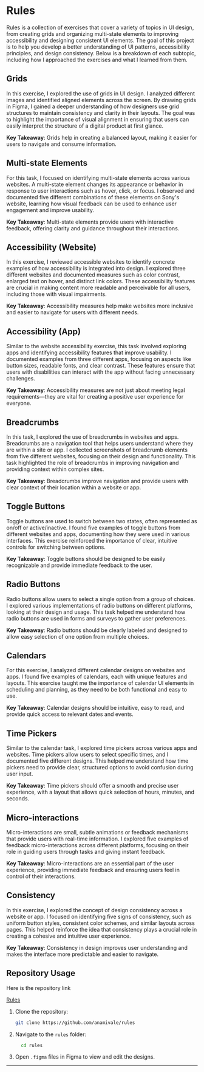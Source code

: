 # Rules

Rules is a collection of exercises that cover a variety of topics in UI design, from creating grids and organizing multi-state elements to improving accessibility and designing consistent UI elements. The goal of this project is to help you develop a better understanding of UI patterns, accessibility principles, and design consistency.
Below is a breakdown of each subtopic, including how I approached the exercises and what I learned from them.

## Grids

In this exercise, I explored the use of grids in UI design. I analyzed different images and identified aligned elements across the screen. By drawing grids in Figma, I gained a deeper understanding of how designers use grid structures to maintain consistency and clarity in their layouts. The goal was to highlight the importance of visual alignment in ensuring that users can easily interpret the structure of a digital product at first glance.

**Key Takeaway**: Grids help in creating a balanced layout, making it easier for users to navigate and consume information.

## Multi-state Elements

For this task, I focused on identifying multi-state elements across various websites. A multi-state element changes its appearance or behavior in response to user interactions such as hover, click, or focus. I observed and documented five different combinations of these elements on Sony's website, learning how visual feedback can be used to enhance user engagement and improve usability.

**Key Takeaway**: Multi-state elements provide users with interactive feedback, offering clarity and guidance throughout their interactions.

## Accessibility (Website)

In this exercise, I reviewed accessible websites to identify concrete examples of how accessibility is integrated into design. I explored three different websites and documented measures such as color contrast, enlarged text on hover, and distinct link colors. These accessibility features are crucial in making content more readable and perceivable for all users, including those with visual impairments.

**Key Takeaway**: Accessibility measures help make websites more inclusive and easier to navigate for users with different needs.

## Accessibility (App)

Similar to the website accessibility exercise, this task involved exploring apps and identifying accessibility features that improve usability. I documented examples from three different apps, focusing on aspects like button sizes, readable fonts, and clear contrast. These features ensure that users with disabilities can interact with the app without facing unnecessary challenges.

**Key Takeaway**: Accessibility measures are not just about meeting legal requirements—they are vital for creating a positive user experience for everyone.

## Breadcrumbs

In this task, I explored the use of breadcrumbs in websites and apps. Breadcrumbs are a navigation tool that helps users understand where they are within a site or app. I collected screenshots of breadcrumb elements from five different websites, focusing on their design and functionality. This task highlighted the role of breadcrumbs in improving navigation and providing context within complex sites.

**Key Takeaway**: Breadcrumbs improve navigation and provide users with clear context of their location within a website or app.

## Toggle Buttons

Toggle buttons are used to switch between two states, often represented as on/off or active/inactive. I found five examples of toggle buttons from different websites and apps, documenting how they were used in various interfaces. This exercise reinforced the importance of clear, intuitive controls for switching between options.

**Key Takeaway**: Toggle buttons should be designed to be easily recognizable and provide immediate feedback to the user.

## Radio Buttons

Radio buttons allow users to select a single option from a group of choices. I explored various implementations of radio buttons on different platforms, looking at their design and usage. This task helped me understand how radio buttons are used in forms and surveys to gather user preferences.

**Key Takeaway**: Radio buttons should be clearly labeled and designed to allow easy selection of one option from multiple choices.

## Calendars

For this exercise, I analyzed different calendar designs on websites and apps. I found five examples of calendars, each with unique features and layouts. This exercise taught me the importance of calendar UI elements in scheduling and planning, as they need to be both functional and easy to use.

**Key Takeaway**: Calendar designs should be intuitive, easy to read, and provide quick access to relevant dates and events.

## Time Pickers

Similar to the calendar task, I explored time pickers across various apps and websites. Time pickers allow users to select specific times, and I documented five different designs. This helped me understand how time pickers need to provide clear, structured options to avoid confusion during user input.

**Key Takeaway**: Time pickers should offer a smooth and precise user experience, with a layout that allows quick selection of hours, minutes, and seconds.

## Micro-interactions

Micro-interactions are small, subtle animations or feedback mechanisms that provide users with real-time information. I explored five examples of feedback micro-interactions across different platforms, focusing on their role in guiding users through tasks and giving instant feedback.

**Key Takeaway**: Micro-interactions are an essential part of the user experience, providing immediate feedback and ensuring users feel in control of their interactions.

## Consistency

In this exercise, I explored the concept of design consistency across a website or app. I focused on identifying five signs of consistency, such as uniform button styles, consistent color schemes, and similar layouts across pages. This helped reinforce the idea that consistency plays a crucial role in creating a cohesive and intuitive user experience.

**Key Takeaway**: Consistency in design improves user understanding and makes the interface more predictable and easier to navigate.

## Repository Usage

Here is the repository link

[Rules](https://github.com/anamivale/rules)

1. Clone the repository:
   ```bash
   git clone https://github.com/anamivale/rules
   ```
2. Navigate to the `rules` folder:
   ```bash
     cd rules
   ```
3. Open `.figma` files in Figma to view and edit the designs.

---

